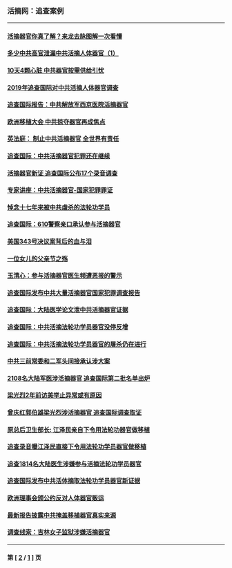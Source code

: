 ### 活摘网：追查案例
---
#### [活摘器官你真了解？来龙去脉图解一次看懂](../../pages/nf5880/n13013820.md?03100430) 
#### [多少中共高官泄漏中共活摘人体器官（1）](../../pages/nf5880/n12671234.md?03100430) 
#### [10天4颗心脏 中共器官按需供给引忧](../../pages/nf5880/n12326366.md?03100430) 
#### [2019年追查国际对中共活摘人体器官调查](../../pages/nf5880/n11917733.md?03100430) 
#### [追查国际报告：中共解放军西京医院活摘器官](../../pages/nf5880/n11838359.md?03100430) 
#### [欧洲移植大会 中共掠夺器官再成焦点](../../pages/nf5880/n11538883.md?03100430) 
#### [英法庭： 制止中共活摘器官 全世界有责任](../../pages/nf5880/n11330691.md?03100430) 
#### [追查国际：中共活摘器官犯罪还在继续](../../pages/nf5880/n11218301.md?03100430) 
#### [活摘器官新证 追查国际公布17个录音调查](../../pages/nf5880/n10897744.md?03100430) 
#### [专家讲座：中共活摘器官-国家犯罪罪证](../../pages/nf5880/n8828153.md?03100430) 
#### [悼念十七年来被中共虐杀的法轮功学员](../../pages/nf5880/n8124823.md?03100430) 
#### [追查国际：610警察亲口承认参与活摘器官](../../pages/nf5880/n8109067.md?03100430) 
#### [美国343号决议案背后的血与泪](../../pages/nf5880/n8020684.md?03100430) 
#### [一位女儿的父亲节之殇](../../pages/nf5880/n8014122.md?03100430) 
#### [玉清心：参与活摘器官医生频遭恶报的警示](../../pages/nf5880/n4637546.md?03100430) 
#### [追查国际发布中共大量活摘器官国家犯罪调查报告](../../pages/nf5880/n4613428.md?03100430) 
#### [追查国际：大陆医学论文泄中共活摘器官证据](../../pages/nf5880/n4608794.md?03100430) 
#### [追查国际：中共活摘法轮功学员器官没停反增](../../pages/nf5880/n4584075.md?03100430) 
#### [追查国际：中共活摘法轮功学员器官的屠杀仍在进行](../../pages/nf5880/n4299154.md?03100430) 
#### [中共三前常委和二军头间接承认涉大案](../../pages/nf5880/n4286244.md?03100430) 
#### [2108名大陆军医涉活摘器官 追查国际第二批名单出炉](../../pages/nf5880/n4284769.md?03100430) 
#### [梁光烈2年前访美举止异常或有原因](../../pages/nf5880/n4279686.md?03100430) 
#### [曾庆红郭伯雄梁光烈涉活摘器官 追查国际调查取证](../../pages/nf5880/n4278462.md?03100430) 
#### [原总后卫生部长: 江泽民亲自下令用法轮功器官做移植](../../pages/nf5880/n4263864.md?03100430) 
#### [追查录音曝江泽民直接下令用法轮功学员器官做移植](../../pages/nf5880/n4261268.md?03100430) 
#### [追查1814名大陆医生涉嫌参与活摘法轮功学员器官](../../pages/nf5880/n4259055.md?03100430) 
#### [追查国际发布中共活体摘取法轮功学员器官新证据](../../pages/nf5880/n4258255.md?03100430) 
#### [欧洲理事会颁公约反对人体器官贩运](../../pages/nf5880/n4206955.md?03100430) 
#### [最新报告披露中共掩盖移植器官真实来源](../../pages/nf5880/n4140084.md?03100430) 
#### [调查线索：吉林女子监狱涉嫌活摘器官](../../pages/nf5880/n4044366.md?03100430) 

---
#### 第 [ [2](./2.md?03100430) / [1](./1.md?03100430) ] 页
